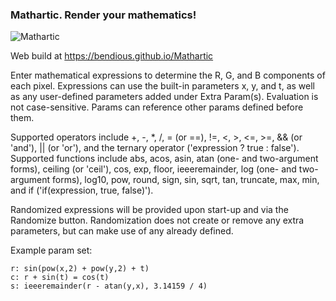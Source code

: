 ### Mathartic. Render your mathematics!

![Mathartic](https://user-images.githubusercontent.com/95231786/143908416-c3734f6d-c91f-44c8-a555-ea28e7c094ca.png)

Web build at https://bendious.github.io/Mathartic

Enter mathematical expressions to determine the R, G, and B components of each pixel. Expressions can use the built-in parameters x, y, and t, as well as any user-defined parameters added under Extra Param(s). Evaluation is not case-sensitive. Params can reference other params defined before them.

Supported operators include +, -, *, /, = (or ==), !=, <, >, <=, >=, && (or 'and'), || (or 'or'), and the ternary operator ('expression ? true : false'). Supported functions include abs, acos, asin, atan (one- and two-argument forms), ceiling (or 'ceil'), cos, exp, floor, ieeeremainder, log (one- and two-argument forms), log10, pow, round, sign, sin, sqrt, tan, truncate, max, min, and if ('if(expression, true, false)').

Randomized expressions will be provided upon start-up and via the Randomize button. Randomization does not create or remove any extra parameters, but can make use of any already defined.

Example param set:

    r: sin(pow(x,2) + pow(y,2) + t)
    c: r + sin(t) = cos(t)
    s: ieeeremainder(r - atan(y,x), 3.14159 / 4)
